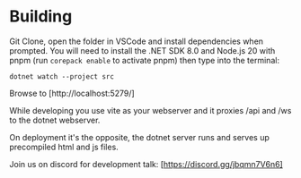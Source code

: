 # Building

Git Clone, open the folder in VSCode and install dependencies when prompted. You will need to install the .NET SDK 8.0 and Node.js 20 with pnpm (run `corepack enable` to activate pnpm) then type into the terminal:

`dotnet watch --project src`

Browse to [http://localhost:5279/]

While developing you use vite as your webserver and it proxies /api and /ws to the dotnet webserver.

On deployment it's the opposite, the dotnet server runs and serves up precompiled html and js files.

Join us on discord for development talk: [https://discord.gg/jbqmn7V6n6]
